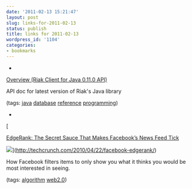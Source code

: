 ```yaml
---
date: '2011-02-13 15:21:47'
layout: post
slug: links-for-2011-02-13
status: publish
title: links for 2011-02-13
wordpress_id: '1104'
categories:
- bookmarks
---
```


  * 
                

[Overview (Riak Client for Java 0.11.0 API)](http://www.jarvana.com/jarvana/view/com/basho/riak/riak-client/0.11.0/riak-client-0.11.0-javadoc.jar!/overview-summary.html)


                

API doc for latest version of Riak's Java library


                

(tags: [java](http://www.delicious.com/eob/java) [database](http://www.delicious.com/eob/database) [reference](http://www.delicious.com/eob/reference) [programming](http://www.delicious.com/eob/programming))


            
  * 
[


                

[EdgeRank: The Secret Sauce That Makes Facebook’s News Feed Tick](http://techcrunch.com/2010/04/22/facebook-edgerank)


![](http://tctechcrunch.files.wordpress.com/2010/04/graphshot3.png)](http://techcrunch.com/2010/04/22/facebook-edgerank/)

                

How Facebook filters items to only show you what it thinks you would be most interested in seeing.


                

(tags: [algorithm](http://www.delicious.com/eob/algorithm) [web2.0](http://www.delicious.com/eob/web2.0))


            
